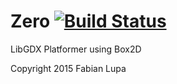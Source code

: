 Zero [![Build Status](https://magnum.travis-ci.com/Flaiker/Zero.svg?token=dqh3yJEMxtgMhb4syMRh)](https://magnum.travis-ci.com/Flaiker/Zero)
====

LibGDX Platformer using Box2D

Copyright 2015 Fabian Lupa